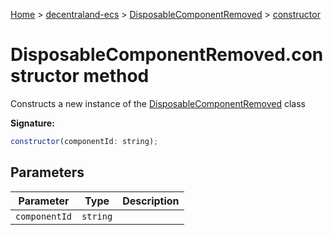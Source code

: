 [Home](./index) &gt; [decentraland-ecs](./decentraland-ecs.md) &gt; [DisposableComponentRemoved](./decentraland-ecs.disposablecomponentremoved.md) &gt; [constructor](./decentraland-ecs.disposablecomponentremoved.constructor.md)

# DisposableComponentRemoved.constructor method

Constructs a new instance of the [DisposableComponentRemoved](./decentraland-ecs.disposablecomponentremoved.md) class

**Signature:**
```javascript
constructor(componentId: string);
```

## Parameters

|  Parameter | Type | Description |
|  --- | --- | --- |
|  `componentId` | `string` |  |

